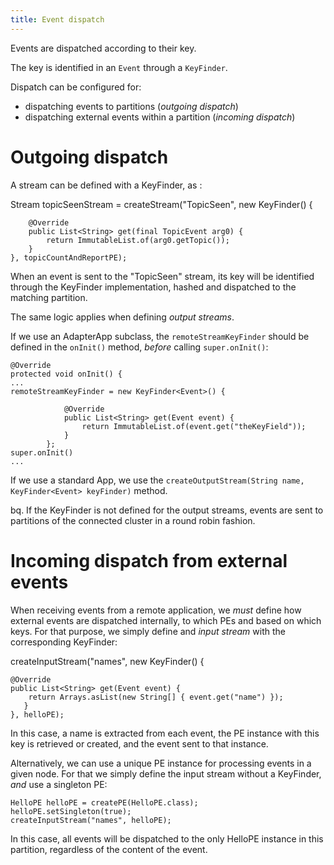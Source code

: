 ```yaml
---
title: Event dispatch
---
```


Events are dispatched according to their key.

The key is identified in an `Event` through a `KeyFinder`.

Dispatch can be configured for:
* dispatching events to partitions (_outgoing dispatch_)
* dispatching external events within a partition  (_incoming dispatch_)

# Outgoing dispatch

A stream can be defined with a KeyFinder, as :

Stream<TopicEvent> topicSeenStream = createStream("TopicSeen", new KeyFinder<TopicEvent>() {

        @Override
        public List<String> get(final TopicEvent arg0) {
            return ImmutableList.of(arg0.getTopic());
        }
    }, topicCountAndReportPE);


When an event is sent to the "TopicSeen" stream, its key will be identified through the KeyFinder implementation, hashed and dispatched to the matching partition.


The same logic applies when defining _output streams_.

If we use an AdapterApp subclass, the `remoteStreamKeyFinder` should be defined in the `onInit()` method, _before_ calling `super.onInit()`:

	@Override
	protected void onInit() {
	... 
	remoteStreamKeyFinder = new KeyFinder<Event>() {
	
	            @Override
	            public List<String> get(Event event) {
	                return ImmutableList.of(event.get("theKeyField"));
	            }
	        };
	super.onInit()
	...


If we use a standard App, we use the `createOutputStream(String name, KeyFinder<Event> keyFinder)` method.


bq. If the KeyFinder is not defined for the output streams, events are sent to partitions of the connected cluster in a round robin fashion.


# Incoming dispatch from external events

When receiving events from a remote application, we _must_ define how external events are dispatched internally, to which PEs and based on which keys. For that purpose, we simply define and _input stream_ with the corresponding KeyFinder:

createInputStream("names", new KeyFinder<Event>() {

	@Override
	public List<String> get(Event event) {
	    return Arrays.asList(new String[] { event.get("name") });
	   }
	}, helloPE);


In this case, a name is extracted from each event, the PE instance with this key is retrieved or created, and the event sent to that instance.


Alternatively, we can use a unique PE instance for processing events in a given node. For that we simply define the input stream without a KeyFinder, _and_ use a singleton PE:

	HelloPE helloPE = createPE(HelloPE.class);
	helloPE.setSingleton(true);
	createInputStream("names", helloPE);


In this case, all events will be dispatched to the only HelloPE instance in this partition, regardless of the content of the event.

